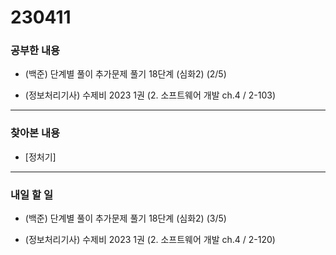 # 230411

### 공부한 내용

- (백준) 단계별 풀이 추가문제 풀기 18단계 (심화2) (2/5)

- (정보처리기사) 수제비 2023 1권 (2. 소프트웨어 개발 ch.4 / 2-103)

---

### 찾아본 내용

- [정처기]

---

### 내일 할 일

- (백준) 단계별 풀이 추가문제 풀기 18단계 (심화2) (3/5)

- (정보처리기사) 수제비 2023 1권 (2. 소프트웨어 개발 ch.4 / 2-120)
